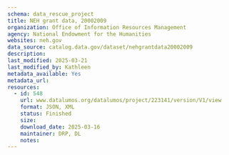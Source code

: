 ```yaml
---
schema: data_rescue_project 
title: NEH grant data, 20002009
organization: Office of Information Resources Management
agency: National Endowment for the Humanities
websites: neh.gov
data_source: catalog.data.gov/dataset/nehgrantdata20002009
description: 
last_modified: 2025-03-21
last_modified_by: Kathleen
metadata_available: Yes
metadata_url: 
resources:
  - id: 548
    url: www.datalumos.org/datalumos/project/223141/version/V1/view
    format: JSON, XML
    status: Finished
    size: 
    download_date: 2025-03-16
    maintainer: DRP, DL
    notes: 
---
```

